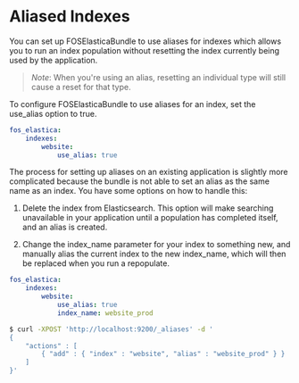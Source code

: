 Aliased Indexes
===============

You can set up FOSElasticaBundle to use aliases for indexes which allows you to run an
index population without resetting the index currently being used by the application.

> *Note*: When you're using an alias, resetting an individual type will still cause a
> reset for that type.

To configure FOSElasticaBundle to use aliases for an index, set the use_alias option to
true.

```yaml
fos_elastica:
    indexes:
        website:
            use_alias: true
```

The process for setting up aliases on an existing application is slightly more complicated
because the bundle is not able to set an alias as the same name as an index. You have some
options on how to handle this:

1) Delete the index from Elasticsearch. This option will make searching unavailable in your
   application until a population has completed itself, and an alias is created.

2) Change the index_name parameter for your index to something new, and manually alias the
   current index to the new index_name, which will then be replaced when you run a repopulate.

```yaml
fos_elastica:
    indexes:
        website:
            use_alias: true
            index_name: website_prod
```

```bash
$ curl -XPOST 'http://localhost:9200/_aliases' -d '
{
    "actions" : [
        { "add" : { "index" : "website", "alias" : "website_prod" } }
    ]
}'
```
